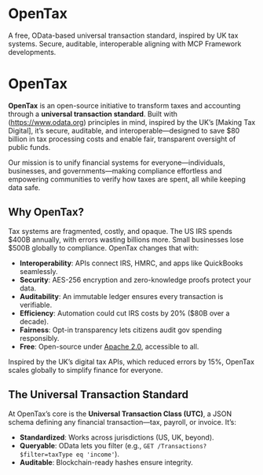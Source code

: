 # OpenTax
A free, OData-based universal transaction standard, inspired by UK tax systems. Secure, auditable, interoperable aligning with MCP Framework developments. 

# OpenTax

**OpenTax** is an open-source initiative to transform taxes and accounting through a **universal transaction standard**. Built with (https://www.odata.org) principles in mind, inspired by the UK’s [Making Tax Digital], it’s secure, auditable, and interoperable—designed to save $80 billion in tax processing costs and enable fair, transparent oversight of public funds.

Our mission is to unify financial systems for everyone—individuals, businesses, and governments—making compliance effortless and empowering communities to verify how taxes are spent, all while keeping data safe.

## Why OpenTax?

Tax systems are fragmented, costly, and opaque. The US IRS spends $400B annually, with errors wasting billions more. Small businesses lose $500B globally to compliance. OpenTax changes that with:
- **Interoperability**: APIs connect IRS, HMRC, and apps like QuickBooks seamlessly.
- **Security**: AES-256 encryption and zero-knowledge proofs protect your data.
- **Auditability**: An immutable ledger ensures every transaction is verifiable.
- **Efficiency**: Automation could cut IRS costs by 20% ($80B over a decade).
- **Fairness**: Opt-in transparency lets citizens audit gov spending responsibly.
- **Free**: Open-source under [Apache 2.0](LICENSE), accessible to all.

Inspired by the UK’s digital tax APIs, which reduced errors by 15%, OpenTax scales globally to simplify finance for everyone.

## The Universal Transaction Standard

At OpenTax’s core is the **Universal Transaction Class (UTC)**, a JSON schema defining any financial transaction—tax, payroll, or invoice. It’s:
- **Standardized**: Works across jurisdictions (US, UK, beyond).
- **Queryable**: OData lets you filter (e.g., `GET /Transactions?$filter=taxType eq 'income'`).
- **Auditable**: Blockchain-ready hashes ensure integrity.



